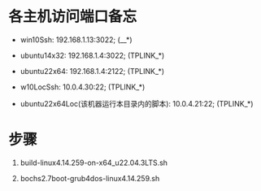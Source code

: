 
# 各主机访问端口备忘
- win10Ssh: 192.168.1.13:3022; (__*)
- ubuntu14x32: 192.168.1.4:3022; (TPLINK_*)
- ubuntu22x64: 192.168.1.4:2122; (TPLINK_*)


- w10LocSsh: 10.0.4.30:22; (TPLINK_*)
- ubuntu22x64Loc(该机器运行本目录内的脚本): 10.0.4.21:22; (TPLINK_*)


# 步骤
1.  build-linux4.14.259-on-x64_u22.04.3LTS.sh

2.  bochs2.7boot-grub4dos-linux4.14.259.sh
